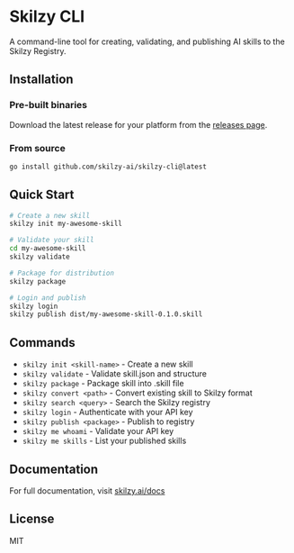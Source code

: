 # Skilzy CLI

A command-line tool for creating, validating, and publishing AI skills to the Skilzy Registry.

## Installation

### Pre-built binaries

Download the latest release for your platform from the [releases page](https://github.com/skilzy-ai/skilzy-cli/releases).

### From source

```bash
go install github.com/skilzy-ai/skilzy-cli@latest
```

## Quick Start

```bash
# Create a new skill
skilzy init my-awesome-skill

# Validate your skill
cd my-awesome-skill
skilzy validate

# Package for distribution
skilzy package

# Login and publish
skilzy login
skilzy publish dist/my-awesome-skill-0.1.0.skill
```

## Commands

- `skilzy init <skill-name>` - Create a new skill
- `skilzy validate` - Validate skill.json and structure
- `skilzy package` - Package skill into .skill file
- `skilzy convert <path>` - Convert existing skill to Skilzy format
- `skilzy search <query>` - Search the Skilzy registry
- `skilzy login` - Authenticate with your API key
- `skilzy publish <package>` - Publish to registry
- `skilzy me whoami` - Validate your API key
- `skilzy me skills` - List your published skills

## Documentation

For full documentation, visit [skilzy.ai/docs](https://skilzy.ai/docs)

## License

MIT
